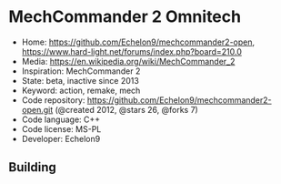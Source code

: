# MechCommander 2 Omnitech

- Home: https://github.com/Echelon9/mechcommander2-open, https://www.hard-light.net/forums/index.php?board=210.0
- Media: https://en.wikipedia.org/wiki/MechCommander_2
- Inspiration: MechCommander 2
- State: beta, inactive since 2013
- Keyword: action, remake, mech
- Code repository: https://github.com/Echelon9/mechcommander2-open.git (@created 2012, @stars 26, @forks 7)
- Code language: C++
- Code license: MS-PL
- Developer: Echelon9

## Building
